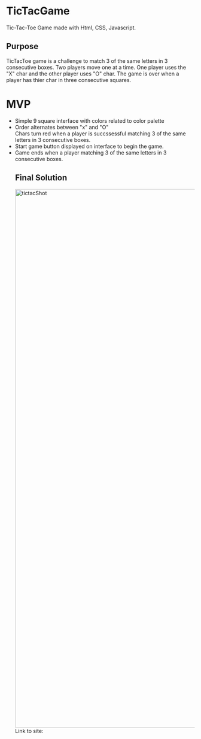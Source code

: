 # TicTacGame
Tic-Tac-Toe Game made with Html, CSS, Javascript.
<h2> Purpose</h2>
TicTacToe game is a challenge to match 3 of the same letters in 3 consecutive boxes. Two players move one at a time.  One player uses the "X" char and the other player uses "O" char.  The game is over when a player has thier char in three consecutive squares.
<h1> MVP </h1>
<ul>
  <li>
    Simple 9 square interface with colors related to color palette</li>
<li>Order alternates between "x" and "O"</li .
<li>Chars turn red when a player is succssessful matching 3 of the same letters in 3 consecutive boxes.</li>
  <li>Start game button displayed on interface to begin the game.</li>

<li>Game ends when a player matching 3 of the same letters in 3 consecutive boxes.</li>
<h2> Final Solution</h2>
<img width="1439" alt="tictacShot" src="https://user-images.githubusercontent.com/71783023/95924415-27847f80-0d7d-11eb-9486-72b1caeceba1.png">
Link to site: 
